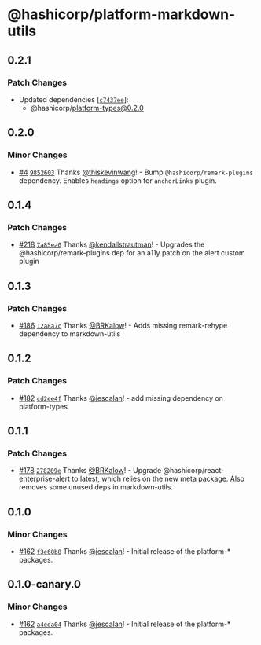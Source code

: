 # @hashicorp/platform-markdown-utils

## 0.2.1

### Patch Changes

- Updated dependencies [[`c7437ee`](https://github.com/hashicorp/web-platform-packages/commit/c7437eecc1bbc9c53d11db8eb294d71bb88ec88d)]:
  - @hashicorp/platform-types@0.2.0

## 0.2.0

### Minor Changes

- [#4](https://github.com/hashicorp/web-platform-packages/pull/4) [`9852603`](https://github.com/hashicorp/web-platform-packages/commit/9852603d13f2cbf8a4a2b2ab7ab897afcd55441a) Thanks [@thiskevinwang](https://github.com/thiskevinwang)! - Bump `@hashicorp/remark-plugins` dependency. Enables `headings` option for `anchorLinks` plugin.

## 0.1.4

### Patch Changes

- [#218](https://github.com/hashicorp/nextjs-scripts/pull/218) [`7a85ea0`](https://github.com/hashicorp/nextjs-scripts/commit/7a85ea0168ba6ee1c62f5e954bc20b3d406ab282) Thanks [@kendallstrautman](https://github.com/kendallstrautman)! - Upgrades the @hashicorp/remark-plugins dep for an a11y patch on the alert custom plugin

## 0.1.3

### Patch Changes

- [#186](https://github.com/hashicorp/nextjs-scripts/pull/186) [`12a8a7c`](https://github.com/hashicorp/nextjs-scripts/commit/12a8a7c5b73bc20b9b68ad4dcfb1d396e9980c02) Thanks [@BRKalow](https://github.com/BRKalow)! - Adds missing remark-rehype dependency to markdown-utils

## 0.1.2

### Patch Changes

- [#182](https://github.com/hashicorp/nextjs-scripts/pull/182) [`cd2ee4f`](https://github.com/hashicorp/nextjs-scripts/commit/cd2ee4fbd212d9e703f706d6a1255467035b6099) Thanks [@jescalan](https://github.com/jescalan)! - add missing dependency on platform-types

## 0.1.1

### Patch Changes

- [#178](https://github.com/hashicorp/nextjs-scripts/pull/178) [`278209e`](https://github.com/hashicorp/nextjs-scripts/commit/278209e57480999aac2522cf52859f17dc477884) Thanks [@BRKalow](https://github.com/BRKalow)! - Upgrade @hashicorp/react-enterprise-alert to latest, which relies on the new meta package. Also removes some unused deps in markdown-utils.

## 0.1.0

### Minor Changes

- [#162](https://github.com/hashicorp/nextjs-scripts/pull/162) [`f3e68b8`](https://github.com/hashicorp/nextjs-scripts/commit/f3e68b8a00066fe9ab7a789aecfd6bc97bcd047f) Thanks [@jescalan](https://github.com/jescalan)! - Initial release of the platform-\* packages.

## 0.1.0-canary.0

### Minor Changes

- [#162](https://github.com/hashicorp/nextjs-scripts/pull/162) [`a4eda04`](https://github.com/hashicorp/nextjs-scripts/commit/a4eda047e75d843997ea95a8c36a83108b639cb8) Thanks [@jescalan](https://github.com/jescalan)! - Initial release of the platform-\* packages.

